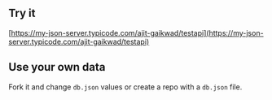## Try it

[https://my-json-server.typicode.com/ajit-gaikwad/testapi](https://my-json-server.typicode.com/ajit-gaikwad/testapi)

## Use your own data

Fork it and change `db.json` values or create a repo with a `db.json` file.
